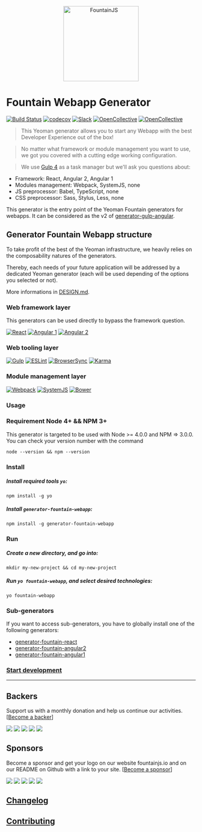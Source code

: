 <p align="center">
  <a href="http://fountainjs.io/">
    <img alt="FountainJS" src="http://fountainjs.io/assets/imgs/fountain.png" width="200">
  </a>
</p>

# Fountain Webapp Generator
[![Build Status](https://travis-ci.org/FountainJS/generator-fountain-webapp.svg?branch=master)](https://travis-ci.org/FountainJS/generator-fountain-webapp)
[![codecov](https://codecov.io/gh/FountainJS/generator-fountain-webapp/branch/master/graph/badge.svg)](https://codecov.io/gh/FountainJS/generator-fountain-webapp)
[![Slack](http://fountainjs.io/assets/imgs/slack_badge.png)](https://fountain-slack.herokuapp.com/)
[![OpenCollective](https://opencollective.com/fountainjs/backers/badge.svg)](#backers)
[![OpenCollective](https://opencollective.com/fountainjs/sponsors/badge.svg)](#sponsors)


> This Yeoman generator allows you to start any Webapp with the best Developer Experience out of the box!

> No matter what framework or module management you want to use, we got you covered with a cutting edge working configuration.

> We use [Gulp 4](http://gulpjs.com/) as a task manager but we'll ask you questions about:
- Framework: React, Angular 2, Angular 1
- Modules management: Webpack, SystemJS, none
- JS preprocessor: Babel, TypeScript, none
- CSS preprocessor: Sass, Stylus, Less, none

This generator is the entry point of the Yeoman Fountain generators for webapps. It can be considered as the v2 of [generator-gulp-angular](https://github.com/Swiip/generator-gulp-angular).

## Generator Fountain Webapp structure

To take profit of the best of the Yeoman infrastructure, we heavily relies on the composability natures of the generators.

Thereby, each needs of your future application will be addressed by a dedicated Yeoman generator (each will be used depending of the options you selected or not).

More informations in [DESIGN.md](http://fountainjs.io/doc/design).


### Web framework layer
This generators can be used directly to bypass the framework question.

[![React](http://fountainjs.io/assets/imgs/react.png)](https://github.com/FountainJS/generator-fountain-react)
[![Angular 1](http://fountainjs.io/assets/imgs/angular1.png)](https://github.com/FountainJS/generator-fountain-angular1)
[![Angular 2](http://fountainjs.io/assets/imgs/angular2.png)](https://github.com/FountainJS/generator-fountain-angular2)

### Web tooling layer
[![Gulp](http://fountainjs.io/assets/imgs/gulp.png)](https://github.com/FountainJS/generator-fountain-gulp)
[![ESLint](http://fountainjs.io/assets/imgs/eslint.png)](https://github.com/FountainJS/generator-fountain-eslint)
[![BrowserSync](http://fountainjs.io/assets/imgs/browsersync.png)](https://github.com/FountainJS/generator-fountain-browsersync)
[![Karma](http://fountainjs.io/assets/imgs/karma.png)](https://github.com/FountainJS/generator-fountain-karma)

### Module management layer
[![Webpack](http://fountainjs.io/assets/imgs/webpack.png)](https://github.com/FountainJS/generator-fountain-webpack)
[![SystemJS](http://fountainjs.io/assets/imgs/systemjs.png)](https://github.com/FountainJS/generator-fountain-systemjs)
[![Bower](http://fountainjs.io/assets/imgs/bower.png)](https://github.com/FountainJS/generator-fountain-inject)


### Usage

### Requirement Node 4+ && NPM 3+
This generator is targeted to be used with Node >= 4.0.0 and NPM => 3.0.0. You can check your version number with the command
```
node --version && npm --version
```

### Install

##### Install required tools `yo`:
```
npm install -g yo
```

##### Install `generator-fountain-webapp`:
```
npm install -g generator-fountain-webapp
```


### Run

##### Create a new directory, and go into:
```
mkdir my-new-project && cd my-new-project
```

##### Run `yo fountain-webapp`, and select desired technologies:
```
yo fountain-webapp
```


### Sub-generators

If you want to access sub-generators, you have to globally install one of the following generators:
- [generator-fountain-react](https://github.com/FountainJS/generator-fountain-react)
- [generator-fountain-angular2](https://github.com/FountainJS/generator-fountain-angular2)
- [generator-fountain-angular1](https://github.com/FountainJS/generator-fountain-angular1)


### [Start development](http://fountainjs.io/doc/usage/#use-npm-scripts)

***

## Backers

Support us with a monthly donation and help us continue our activities. [[Become a backer](https://opencollective.com/fountainjs#backer)]

<a href="https://opencollective.com/fountainjs/backer/0/website" target="_blank"><img src="https://opencollective.com/fountainjs/backer/0/avatar.svg"></a>
<a href="https://opencollective.com/fountainjs/backer/1/website" target="_blank"><img src="https://opencollective.com/fountainjs/backer/1/avatar.svg"></a>
<a href="https://opencollective.com/fountainjs/backer/2/website" target="_blank"><img src="https://opencollective.com/fountainjs/backer/2/avatar.svg"></a>
<a href="https://opencollective.com/fountainjs/backer/3/website" target="_blank"><img src="https://opencollective.com/fountainjs/backer/3/avatar.svg"></a>
<a href="https://opencollective.com/fountainjs/backer/4/website" target="_blank"><img src="https://opencollective.com/fountainjs/backer/4/avatar.svg"></a>


## Sponsors

Become a sponsor and get your logo on our website fountainjs.io and on our README on Github with a link to your site. [[Become a sponsor](https://opencollective.com/fountainjs#sponsor)]

<a href="https://opencollective.com/fountainjs/sponsor/0/website" target="_blank"><img src="https://opencollective.com/fountainjs/sponsor/0/avatar.svg"></a>
<a href="https://opencollective.com/fountainjs/sponsor/1/website" target="_blank"><img src="https://opencollective.com/fountainjs/sponsor/1/avatar.svg"></a>
<a href="https://opencollective.com/fountainjs/sponsor/2/website" target="_blank"><img src="https://opencollective.com/fountainjs/sponsor/2/avatar.svg"></a>
<a href="https://opencollective.com/fountainjs/sponsor/3/website" target="_blank"><img src="https://opencollective.com/fountainjs/sponsor/3/avatar.svg"></a>
<a href="https://opencollective.com/fountainjs/sponsor/4/website" target="_blank"><img src="https://opencollective.com/fountainjs/sponsor/4/avatar.svg"></a>


## [Changelog](https://github.com/FountainJS/generator-fountain-webapp/releases)


## [Contributing](http://fountainjs.io/doc/contributing)

